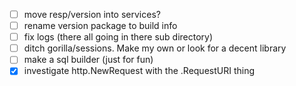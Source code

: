- [ ] move resp/version into services?
- [ ] rename version package to build info
- [ ] fix logs (there all going in there sub directory)
- [ ] ditch gorilla/sessions. Make my own or look for a decent library
- [ ] make a sql builder (just for fun)
- [x] investigate http.NewRequest with the .RequestURI thing
